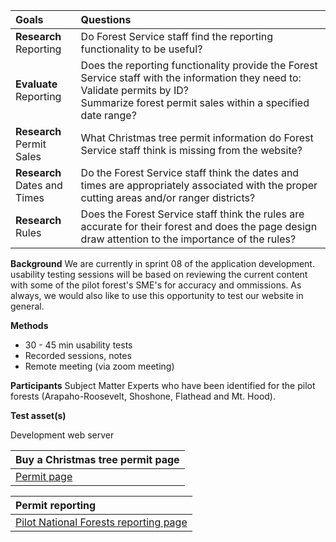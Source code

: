 |**Goals**                                     |**Questions**                                                                                                  |
|:-------------------------------------------- |:--------------------------------------------------------------------------------------------------------------|
|**Research**<br>Reporting                     |Do Forest Service staff find the reporting functionality to be useful?                                         |
|**Evaluate**<br>Reporting                     |Does the reporting functionality provide the Forest Service staff with the information they need to:<br>Validate permits by ID?<br>Summarize forest permit sales within a specified date range?                                                                                            |
|**Research**<br>Permit Sales                  |What Christmas tree permit information do Forest Service staff think is missing from the website?              |
|**Research**<br>Dates and Times               |Do the Forest Service staff think the dates and times are appropriately associated with the proper cutting areas and/or ranger districts?                                                                                                                                                     |
|**Research**<br>Rules                         |Does the Forest Service staff think the rules are accurate for their forest and does the page design draw attention to the importance of the rules?                                                                                                                                       |

**Background**
We are currently in sprint 08 of the application development. usability testing sessions will be based on reviewing the current content with some of the pilot forest's SME's for accuracy and ommissions. As always, we would also like to use this opportunity to test our website in general.

**Methods**
* 30 - 45 min usability tests
* Recorded sessions, notes
* Remote meeting (via zoom meeting)

**Participants**
Subject Matter Experts who have been identified for the pilot forests (Arapaho-Roosevelt, Shoshone, Flathead and Mt. Hood).

**Test asset(s)**

Development web server

|Buy a Christmas tree permit page              |
|:-------------------------------------------- |
|[Permit page](https://forest-service-trees-staging.app.cloud.gov/christmas-trees/forests)|

|Permit reporting|
|:-------|
|[Pilot National Forests reporting page](https://forest-service-trees-staging.app.cloud.gov/admin/christmas-trees/reports)|
